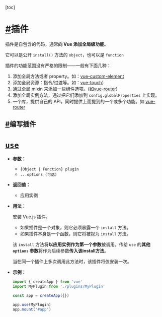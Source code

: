 [toc]

# [#](https://v3.cn.vuejs.org/guide/plugins.html#插件)插件

插件是自包含的代码，通常**向 Vue 添加全局级功能**。

它可以是公开 `install()` 方法的 `object`，也可以是 `function`

插件的功能范围没有严格的限制——一般有下面几种：

1. 添加全局方法或者 property。如：[vue-custom-element](https://github.com/karol-f/vue-custom-element)
2. 添加全局资源：指令/过渡等。如：[vue-touch](https://github.com/vuejs/vue-touch)）
3. 通过全局 mixin 来添加一些组件选项。(如[vue-router](https://github.com/vuejs/vue-router))
4. 添加全局实例方法，通过把它们添加到 `config.globalProperties` 上实现。
5. 一个库，提供自己的 API，同时提供上面提到的一个或多个功能。如 [vue-router](https://github.com/vuejs/vue-router)

## [#](https://v3.cn.vuejs.org/guide/plugins.html#编写插件)编写插件





# [`use`](https://v3.cn.vuejs.org/api/application-api.html#use)

- **参数：**

  - `{Object | Function} plugin`
  - `...options (可选)`

- **返回值：**

  - 应用实例

- **用法：**

  安装 Vue.js 插件。

  - 如果插件是一个对象，则它必须暴露一个 `install` 方法。
  - 如果插件本身是一个函数，则它将被视为 `install` 方法。

  该 `install` 方法将**以应用实例作为第一个参数**被调用。传给 `use` 的**其他 `options` 参数**将作为后续参数**传入该install方法**。

  当在同一个插件上多次调用此方法时，该插件将仅安装一次。

- **示例：**

  ```js
  import { createApp } from 'vue'
  import MyPlugin from './plugins/MyPlugin'
  
  const app = createApp({})
  
  app.use(MyPlugin)
  app.mount('#app')
  ```